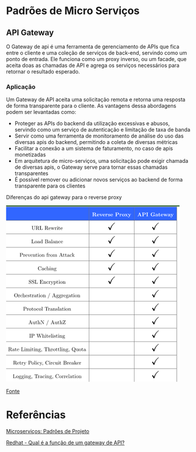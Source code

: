 # Padrões de Micro Serviços

## API Gateway

O Gateway de api é uma ferramenta de gerenciamento de APIs que fica entre o cliente e uma coleção de serviços de back-end, servindo como um ponto de entrada. Ele funciona como um proxy inverso, ou um facade, que aceita doas as chamadas de API e agrega os serviços necessários para retornar o resultado esperado.

### Aplicação

Um Gateway de API aceita uma solicitação remota e retorna uma resposta de forma transparente para o cliente. As vantagens dessa abordagens podem ser levantadas como:

- Proteger as APIs do backend da utilização excessivas e abusos, servindo como um serviço de autenticação e limitação de taxa de banda
- Servir como uma ferramenta de monitoramento de análise do uso das diversas apis do backend, permitindo a coleta de diversas métricas
- Facilitar a conexão a um sistema de faturamento, no caso de apis monetizadas
- Em arquitetura de micro-serviços, uma solicitação pode exigir chamada de diversas apis, o Gateway serve para tornar essas chamadas transparentes
- É possível remover ou adicionar novos serviços ao backend de forma transparente para os clientes

Diferenças do api gateway para o reverse proxy

![](assets/20221006_230514_image.png)

[Fonte](https://www.baeldung.com/cs/api-gateway-vs-reverse-proxy)

# Referências

[Microserviços: Padrões de Projeto](https://cursos.alura.com.br/course/microsservicos-padroes-projeto)

[Redhat - Qual é a função de um gateway de API?](https://www.redhat.com/pt-br/topics/api/what-does-an-api-gateway-do)
